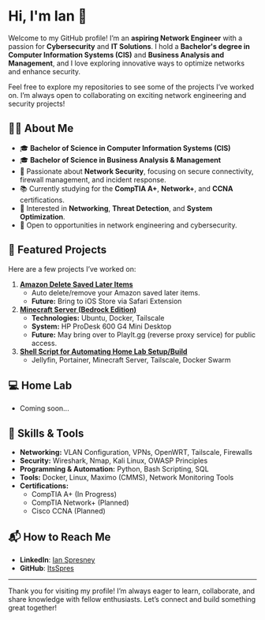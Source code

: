 # Hi, I'm Ian 👋  

Welcome to my GitHub profile! I’m an **aspiring Network Engineer** with a passion for **Cybersecurity** and **IT Solutions**. I hold a **Bachelor's degree in Computer Information Systems (CIS)** and **Business Analysis and Management**, and I love exploring innovative ways to optimize networks and enhance security.  

Feel free to explore my repositories to see some of the projects I’ve worked on. I’m always open to collaborating on exciting network engineering and security projects!  

## 🧑‍💻 About Me  

- 🎓 **Bachelor of Science in Computer Information Systems (CIS)**
- 🎓 **Bachelor of Science in Business Analysis & Management**  
- 🔐 Passionate about **Network Security**, focusing on secure connectivity, firewall management, and incident response.  
- 📚 Currently studying for the **CompTIA A+**, **Network+**, and **CCNA** certifications.  
- 👾 Interested in **Networking**, **Threat Detection**, and **System Optimization**.  
- 🚀 Open to opportunities in network engineering and cybersecurity.  

## 📂 Featured Projects  

Here are a few projects I’ve worked on:  
1. **[Amazon Delete Saved Later Items](https://github.com/ItsSpres/DeleteAmazonSaveLaterItems)**
   - Auto delete/remove your Amazon saved later items.
   - **Future:** Bring to iOS Store via Safari Extension
2. **[Minecraft Server (Bedrock Edition)](https://github.com/ItsSpres/Minecraft-Bedrock-Server)**
   - **Technologies:** Ubuntu, Docker, Tailscale
   - **System:** HP ProDesk 600 G4 Mini Desktop
   - **Future:** May bring over to PlayIt.gg (reverse proxy service) for public access.
3. **[Shell Script for Automating Home Lab Setup/Build](https://github.com/ItsSpres/Home-Lab)**
   - Jellyfin, Portainer, Minecraft Server, Tailscale, Docker Swarm

## 💻 Home Lab
- Coming soon...

## 🔨 Skills & Tools  

- **Networking:** VLAN Configuration, VPNs, OpenWRT, Tailscale, Firewalls  
- **Security:** Wireshark, Nmap, Kali Linux, OWASP Principles  
- **Programming & Automation:** Python, Bash Scripting, SQL  
- **Tools:** Docker, Linux, Maximo (CMMS), Network Monitoring Tools  
- **Certifications:**  
  - CompTIA A+ (In Progress)  
  - CompTIA Network+ (Planned)  
  - Cisco CCNA (Planned)  
 
## 📬 How to Reach Me  

- **LinkedIn**: [Ian Spresney](https://www.linkedin.com/in/ianspresney)
- **GitHub**: [ItsSpres](https://github.com/ItsSpres)

---  

Thank you for visiting my profile! I’m always eager to learn, collaborate, and share knowledge with fellow enthusiasts. Let’s connect and build something great together!  
